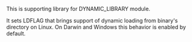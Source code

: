 This is supporting library for DYNAMIC_LIBRARY module.

It sets LDFLAG that brings support of dynamic loading from binary's directory on Linux. On Darwin and Windows this behavior is enabled by default.
